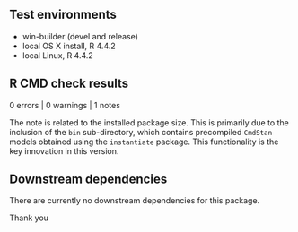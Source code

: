 ## Test environments
* win-builder (devel and release)
* local OS X install, R 4.4.2
* local Linux, R 4.4.2

## R CMD check results
0 errors | 0 warnings | 1 notes

The note is related to the installed package size. This is primarily due to the inclusion of the `bin` sub-directory, which contains precompiled `CmdStan` models obtained using the `instantiate` package.
This functionality is the key innovation in this version.

## Downstream dependencies
There are currently no downstream dependencies for this package.


Thank you

